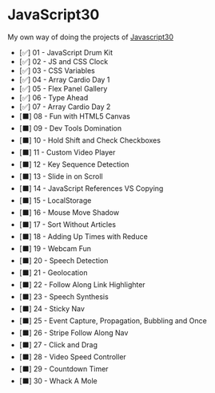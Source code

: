 # JavaScript30

My own way of doing the projects of [Javascript30](https://javascript30.com/)

- [✅] 01 - JavaScript Drum Kit
- [✅] 02 - JS and CSS Clock
- [✅] 03 - CSS Variables
- [✅] 04 - Array Cardio Day 1
- [✅] 05 - Flex Panel Gallery
- [✅] 06 - Type Ahead
- [✅] 07 - Array Cardio Day 2
- [⬛] 08 - Fun with HTML5 Canvas
- [⬛] 09 - Dev Tools Domination
- [⬛] 10 - Hold Shift and Check Checkboxes
- [⬛] 11 - Custom Video Player
- [⬛] 12 - Key Sequence Detection
- [⬛] 13 - Slide in on Scroll
- [⬛] 14 - JavaScript References VS Copying
- [⬛] 15 - LocalStorage
- [⬛] 16 - Mouse Move Shadow
- [⬛] 17 - Sort Without Articles
- [⬛] 18 - Adding Up Times with Reduce
- [⬛] 19 - Webcam Fun
- [⬛] 20 - Speech Detection
- [⬛] 21 - Geolocation
- [⬛] 22 - Follow Along Link Highlighter
- [⬛] 23 - Speech Synthesis
- [⬛] 24 - Sticky Nav
- [⬛] 25 - Event Capture, Propagation, Bubbling and Once
- [⬛] 26 - Stripe Follow Along Nav
- [⬛] 27 - Click and Drag
- [⬛] 28 - Video Speed Controller
- [⬛] 29 - Countdown Timer
- [⬛] 30 - Whack A Mole
